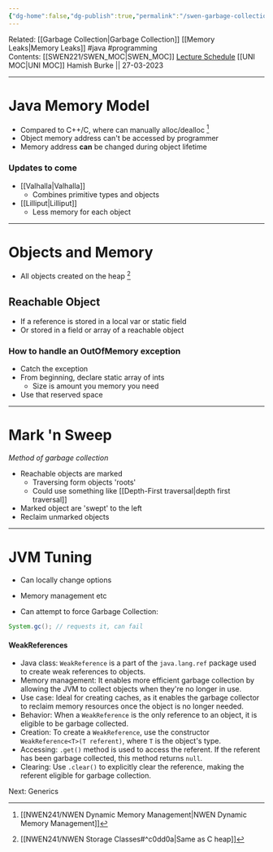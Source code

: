 ```yaml
---
{"dg-home":false,"dg-publish":true,"permalink":"/swen-garbage-collection/","dgPassFrontmatter":true}
---
```


Related: [[Garbage Collection\|Garbage Collection]] [[Memory Leaks\|Memory Leaks]] #java #programming  
Contents: [[SWEN221/SWEN_MOC\|SWEN_MOC]]
[Lecture Schedule](https://ecs.wgtn.ac.nz/Courses/SWEN221_2023T1/LectureSchedule)
[[UNI MOC\|UNI MOC]]
Hamish Burke || 27-03-2023
***

# Java Memory Model
- Compared to C++/C, where can manually alloc/dealloc [^1]
- Object memory address can't be accessed by programmer
- Memory address **can** be changed during object lifetime


### Updates to come
- [[Valhalla\|Valhalla]]
	- Combines primitive types and objects
- [[Lilliput\|Lilliput]]
	- Less memory for each object


***

# Objects and Memory
- All objects created on the heap [^2]

## Reachable Object
- If a reference is stored in a local var or static field
- Or stored in a field or array of a reachable object


### How to handle an OutOfMemory exception
- Catch the exception
- From beginning, declare static array of ints
	- Size is amount you memory you need
- Use that reserved space


***

# Mark 'n Sweep
*Method of garbage collection*

- Reachable objects are marked
	- Traversing form objects 'roots'
	- Could use something like [[Depth-First traversal\|depth first traversal]] 
- Marked object are 'swept' to the left
- Reclaim unmarked objects


***

# JVM Tuning
- Can locally change options
-  Memory management etc


- Can attempt to force Garbage Collection:
```java
System.gc(); // requests it, can fail
```

#### WeakReferences
- Java class: `WeakReference` is a part of the `java.lang.ref` package used to create weak references to objects.
- Memory management: It enables more efficient garbage collection by allowing the JVM to collect objects when they're no longer in use.
- Use case: Ideal for creating caches, as it enables the garbage collector to reclaim memory resources once the object is no longer needed.
- Behavior: When a `WeakReference` is the only reference to an object, it is eligible to be garbage collected.
- Creation: To create a `WeakReference`, use the constructor `WeakReference<T>(T referent)`, where `T` is the object's type.
- Accessing: `.get()` method is used to access the referent. If the referent has been garbage collected, this method returns `null`.
- Clearing: Use `.clear()` to explicitly clear the reference, making the referent eligible for garbage collection.


Next: Generics



[^1]: [[NWEN241/NWEN Dynamic Memory Management\|NWEN Dynamic Memory Management]]
[^2]: [[NWEN241/NWEN Storage Classes#^c0dd0a\|Same as C heap]]
